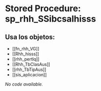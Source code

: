 # Stored Procedure: sp_rhh_SSibcsalhisss

## Usa los objetos:
- [[fn_rhh_VG]]
- [[Rhh_hisss]]
- [[rhh_pertlq]]
- [[Rhh_TbClasAus]]
- [[rhh_TbTipAus]]
- [[sis_aplicacion]]

*No code available.*
